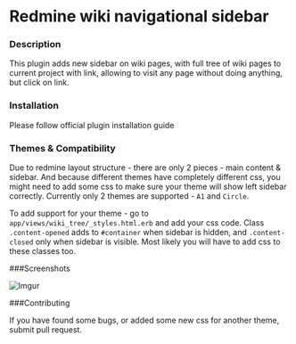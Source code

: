 # Redmine wiki navigational sidebar

### Description

This plugin adds new sidebar on wiki pages, with full tree of wiki pages to current project with link, allowing to visit any page without doing anything, but click on link.

### Installation

Please follow official plugin installation guide


### Themes & Compatibility

Due to redmine layout structure - there are only 2 pieces - main content & sidebar. And because different themes have completely different css, you might need to add some css to make sure your theme will show left sidebar correctly. Currently only 2 themes are supported - `A1` and `Circle`. 

To add support for your theme - go to `app/views/wiki_tree/_styles.html.erb` and add your css code. Class `.content-opened` adds to `#container` when sidebar is hidden, and `.content-closed` only when sidebar is visible. Most likely you will have to add css to these classes too.

###Screenshots

![Imgur](http://i.imgur.com/V402KnM.png)

###Contributing

If you have found some bugs, or added some new css for another theme, submit pull request.

